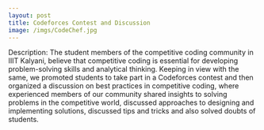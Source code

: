 ```yaml
---
layout: post
title: Codeforces Contest and Discussion
image: /imgs/CodeChef.jpg
---
```


Description: The student members of the competitive coding community in IIIT Kalyani, believe that competitive coding is essential for developing problem-solving skills and analytical thinking. Keeping in view with the same, we promoted students to take part in a Codeforces contest and then organized a discussion on best practices in competitive coding, where experienced members of our community shared insights to solving problems in the competitive world, discussed approaches to designing and implementing solutions, discussed tips and tricks and also solved doubts of students.